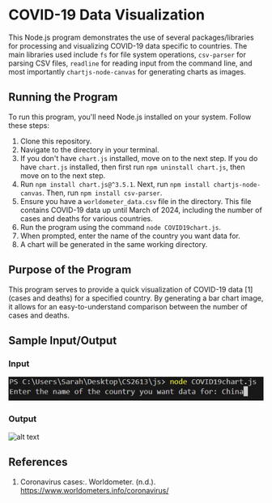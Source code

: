 # COVID-19 Data Visualization
This Node.js program demonstrates the use of several packages/libraries for processing and visualizing COVID-19 data specific to countries. The main libraries used include `fs` for file system operations, `csv-parser` for parsing CSV files, `readline` for reading input from the command line, and most importantly `chartjs-node-canvas` for generating charts as images.

## Running the Program
To run this program, you'll need Node.js installed on your system. Follow these steps:
1. Clone this repository.
2. Navigate to the directory in your terminal.
3. If you don't have `chart.js` installed, move on to the next step. If you do have `chart.js` installed, then first run `npm uninstall chart.js`, then move on to the next step.
4. Run `npm install chart.js@^3.5.1`. Next, run `npm install chartjs-node-canvas`. Then, run `npm install csv-parser`.
5. Ensure you have a `worldometer_data.csv` file in the directory. This file contains COVID-19 data up until March of 2024, including the number of cases and deaths for various countries.
6. Run the program using the command `node COVID19chart.js`.
7. When prompted, enter the name of the country you want data for.
8. A chart will be generated in the same working directory.

## Purpose of the Program

This program serves to provide a quick visualization of COVID-19 data [1] (cases and deaths) for a specified country. By generating a bar chart image, it allows for an easy-to-understand comparison between the number of cases and deaths.

## Sample Input/Output

### Input
![alt text](https://github.com/CS2613-WI24-FR01B/exploration-activity-2-motusaru/blob/main/Screenshot%202024-04-02%20224141.png)

### Output
![alt text](C:\Users\Sarah\Desktop\CS2613\js\China_chart.png)


## References 
1. Coronavirus cases:. Worldometer. (n.d.). https://www.worldometers.info/coronavirus/ 
